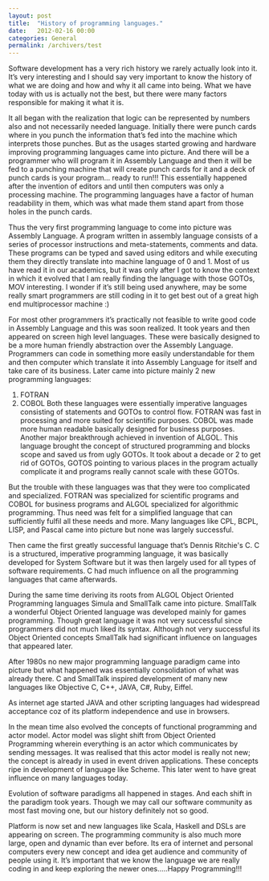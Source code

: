 ```yaml
---
layout: post
title:  "History of programming languages."
date:   2012-02-16 00:00
categories: General
permalink: /archivers/test
---
```

Software development has a very rich history we rarely actually look into it. It’s very interesting and I should say very important to know the history of what we are doing and how and why it all came into being. What we have today with us is actually not the best, but there were many factors responsible for making it what it is.

It all began with the realization that logic can be represented by numbers also and not necessarily needed language. Initially there were punch cards where in you punch the information that’s fed into the machine which interprets those punches. But as the usages started growing and hardware improving programming languages came into picture. And there will be a programmer who will program it in Assembly Language and then it will be fed to a punching machine that will create punch cards for it and a deck of punch cards is your program... ready to run!!! This essentially happened after the invention of editors and until then computers was only a processing machine. The programming languages have a factor of human readability in them, which was what made them stand apart from those holes in the punch cards.

Thus the very first programming language to come into picture was Assembly Language. A program written in assembly language consists of a series of processor instructions and meta-statements, comments and data. These programs can be typed and saved using editors and while executing them they directly translate into machine language of 0 and 1. Most of us have read it in our academics, but it was only after I got to know the context in which it evolved that I am really finding the language with those GOTOs, MOV interesting. I wonder if it’s still being used anywhere, may be some really smart programmers are still coding in it to get best out of a great high end multiprocessor machine :)

For most other programmers it’s practically not feasible to write good code in Assembly Language and this was soon realized. It took years and then appeared on screen high level languages. These were basically designed to be a more human friendly abstraction over the Assembly Language. Programmers can code in something more easily understandable for them and then computer which translate it into Assembly Language for itself and take care of its business. Later came into picture mainly 2 new programming languages:

  1. FOTRAN
  2. COBOL Both these languages were essentially imperative languages consisting of statements and GOTOs to control flow. FOTRAN was fast in processing and more suited for scientific purposes. COBOL was made more human readable basically designed for business purposes.
  Another major breakthrough achieved in invention of ALGOL. This language brought the concept of structured programming and blocks scope and saved us from ugly GOTOs. It took about a decade or 2 to get rid of GOTOs, GOTOS pointing to various places in the program actually complicate it and programs really cannot scale with these GOTOs.

But the trouble with these languages was that they were too complicated and specialized. FOTRAN was specialized for scientific programs and COBOL for business programs and ALGOL specialized for algorithmic programming. Thus need was felt for a simplified language that can sufficiently fulfil all these needs and more. Many languages like CPL, BCPL, LISP, and Pascal came into picture but none was largely successful.

Then came the first greatly successful language that’s Dennis Ritchie's C. C is a structured, imperative programming language, it was basically developed for System Software but it was then largely used for all types of software requirements. C had much influence on all the programming languages that came afterwards.

During the same time deriving its roots from ALGOL Object Oriented Programming languages Simula and SmallTalk came into picture. SmallTalk a wonderful Object Oriented language was developed mainly for games programming. Though great language it was not very successful since programmers did not much liked its syntax. Although not very successful its Object Oriented concepts SmallTalk had significant influence on languages that appeared later.

After 1980s no new major programming language paradigm came into picture but what happened was essentially consolidation of what was already there. C and SmallTalk inspired development of many new languages like Objective C, C++, JAVA, C#, Ruby, Eiffel.

As internet age started JAVA and other scripting languages had widespread acceptance coz of its platform independence and use in browsers.

In the mean time also evolved the concepts of functional programming and actor model. Actor model was slight shift from Object Oriented Programming wherein everything is an actor which communicates by sending messages. It was realised that this actor model is really not new; the concept is already in used in event driven applications. These concepts ripe in development of language like Scheme. This later went to have great influence on many languages today.

Evolution of software paradigms all happened in stages. And each shift in the paradigm took years. Though we may call our software community as most fast moving one, but our history definitely not so good.

Platform is now set and new languages like Scala, Haskell and DSLs are appearing on screen. The programming community is also much more large, open and dynamic than ever before. Its era of internet and personal computers every new concept and idea get audience and community of people using it. It’s important that we know the language we are really coding in and keep exploring the newer ones.....Happy Programming!!!
